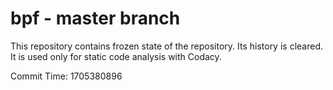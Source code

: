 # bpf - master branch

This repository contains frozen state of the repository.
Its history is cleared. It is used only for static code
analysis with Codacy.

Commit Time: 1705380896